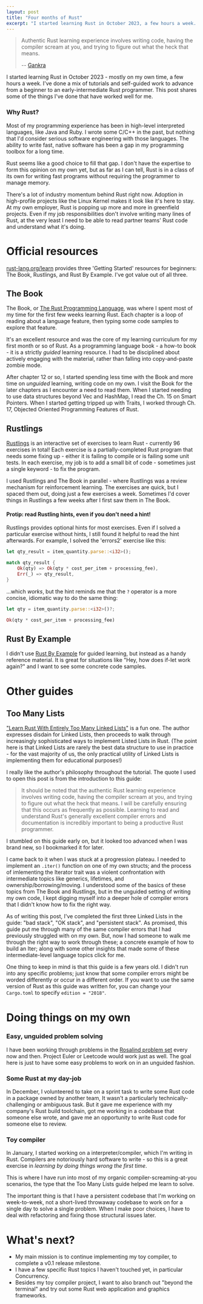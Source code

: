 ```yaml
---
layout: post
title: "Four months of Rust"
excerpt: "I started learning Rust in October 2023, a few hours a week. This post shares some of the things I've done that have worked well for me."
---
```


> Authentic Rust learning experience involves writing code, having the compiler scream at you, and
trying to figure out what the heck that means.
>
> -- [Gankra](https://faultlore.com)

I started learning Rust in October 2023 - mostly on my own time, a few hours a week.
I've done a mix of tutorials and self-guided work to advance from a beginner to an
early-intermediate Rust programmer. This post shares some of the things I've done
that have worked well for me.

### Why Rust?

Most of my programming experience has been in high-level interpreted languages, like Java and Ruby.
I wrote some C/C++ in the past, but nothing that I'd consider serious software engineering with those languages.
The ability to write fast, native software has been a gap in my programming toolbox for a long time.

Rust seems like a good choice to fill that gap. I don't have the expertise to form this opinion on my own yet,
but as far as I can tell, Rust is in a class of its own for writing fast programs without requiring the programmer
to manage memory.

There's a lot of industry momentum behind Rust right now. Adoption in high-profile projects like the Linux Kernel makes
it look like it's here to stay.
At my own employer, Rust is popping up more and more in greenfield projects. Even
if my job responsibilities don't involve writing many lines of Rust, at the very least I need to be able
to read partner teams' Rust code and understand what it's doing.

# Official resources

[rust-lang.org/learn](https://rust-lang.org/learn) provides three 'Getting Started' resources for beginners:
The Book, Rustlings, and Rust By Example. I've got value out of all three.

## The Book

The Book, or [The Rust Programming Language](https://doc.rust-lang.org/stable/book/index.html), was where I spent
most of my time for the first few weeks learning Rust. Each chapter is a loop of reading about a language feature,
then typing some code samples to explore that feature.

It's an excellent resource and was the core of my learning curriculum for my first month or so of Rust.
As a programming language book - a how-to book - it is a strictly *guided* learning resource. I had to be disciplined
about actively engaging with the material, rather than falling into copy-and-paste zombie mode.

After chapter 12 or so, I started spending less time with the Book and more time on *unguided* learning, writing code
on my own. I visit the Book for the later chapters as I encounter a need to read them.
When I started needing to use data structures beyond Vec and HashMap, I read the Ch. 15 on Smart Pointers.
When I started getting tripped up with Traits, I worked through Ch. 17, Objected Oriented Programming Features of Rust.

## Rustlings

[Rustlings](https://github.com/rust-lang/rustlings) is an interactive set of exercises to learn Rust - currently
96 exercises in total! Each exercise is a partially-completed Rust program that needs some fixing up - either it is failing to compile
or is failing some unit tests. In each exercise, my job is to add a small bit of code - sometimes just a single keyword - to fix the program.

I used Rustlings and The Book in parallel - where Rustlings was a review mechanism for reinforcement learning.
The exercises are quick, but I spaced them out, doing just a few exercises a week. Sometimes I'd cover things in Rustlings a
few weeks after I first saw them in The Book.

#### Protip: read Rustling hints, even if you don't need a hint!

Rustlings provides optional hints for most exercises.
Even if I solved a particular exercise without hints, I still found it helpful to read the hint afterwards.
For example, I solved the 'errors2' exercise like this:

```rust
let qty_result = item_quantity.parse::<i32>();

match qty_result {
    Ok(qty) => Ok(qty * cost_per_item + processing_fee),
    Err(_) => qty_result,
}
```

...which *works*, but the hint reminds me that the `?` operator is a more concise, idiomatic way to do the same thing:

```rust
let qty = item_quantity.parse::<i32>()?;

Ok(qty * cost_per_item + processing_fee)
```

## Rust By Example

I didn't use [Rust By Example](https://doc.rust-lang.org/rust-by-example) for guided learning, but instead as a handy reference material.
It is great for situations like "Hey, how does if-let work again?" and I want to see some concrete code samples.

# Other guides

## Too Many Lists

["Learn Rust With Entirely Too Many Linked Lists"](https://rust-unofficial.github.io/too-many-lists) is a fun one. The
author expresses disdain for Linked Lists, then proceeds to walk through increasingly sophisticated ways to
implement Listed Lists in Rust. (The point here is that Linked Lists are rarely the best data structure
to use in practice - for the vast majority of us, the only practical utility of Linked Lists is implementing them for educational purposes!)

I really like the author's philosophy throughout the tutorial. The quote I used to open this post is from
the introduction to this guide:

> It should be noted that the authentic Rust learning experience involves writing code,
> having the compiler scream at you, and trying to figure out what the heck that means.
> I will be carefully ensuring that this occurs as frequently as possible. Learning to
> read and understand Rust's generally excellent compiler errors and documentation is
> incredibly important to being a productive Rust programmer.

I stumbled on this guide early on, but it looked too advanced when I was brand new, so I bookmarked it for later.

I came back to it when I was stuck at a progression plateau. I needed to implement an `.iter()` function on one of my
own structs; and the process of imlementing the Iterator trait was a violent confrontation with intermediate topics like generics,
lifetimes, and ownership/borrowing/moving. I understood some of the basics of these topics from The Book and Rustlings,
but in the unguided setting of writing my own code, I kept digging myself into a deeper hole of compiler errors that I didn't
know how to fix the right way.

As of writing this post, I've completed the first three Linked Lists in the guide: "bad stack", "OK stack", and "persistent stack".
As promised, this guide put me through many of the same compiler errors that I had previously struggled with on my
own. But, now I had someone to walk me through the right way to work through these; a concrete example of how to build an
Iter; along with some other insights that made some of these intermediate-level language topics click for me.

One thing to keep in mind is that this guide is a few years old. I didn't run into any specific problems; just know
that some compiler errors might be worded differently or occur in a different order.
If you want to use the same version of Rust as this guide was written for,
you can change your `Cargo.toml` to specify `edition = "2018"`.

# Doing things on my own

### Easy, unguided problem solving

I have been working through problems in the [Rosalind problem set](https://rosalind.info/problems/list-view/) every now and then.
Project Euler or Leetcode would work just as well. The goal here is just to have some easy problems to work on in an unguided fashion.

### Some Rust at my day-job

In December, I volunteered to take on a sprint task to write some Rust code in a package owned by another team,
It wasn't a particularly technically-challenging or ambiguous task. But it gave me experience with my company's
Rust build toolchain, got me working in a codebase that someone else wrote, and gave me an opportunity to write
Rust code for someone else to review.

### Toy compiler

In January, I started working on a interpreter/compiler, which I'm writing in Rust. Compilers are
notoriously hard software to write - so this is a great exercise in *learning by doing things wrong
the first time*.

This is where I have run into most of my organic compiler-screaming-at-you scenarios, the type that the Too Many Lists
guide helped me learn to solve.

The important thing is that I have a persistent codebase that I'm working on week-to-week,
not a short-lived throwaway codebase to work on for a single day to solve a single problem.
When I make poor choices, I have to deal with refactoring and fixing those structural issues later.

# What's next?

* My main mission is to continue implementing my toy compiler, to complete a v0.1 release milestone.
* I have a few specific Rust topics I haven't touched yet, in particular Concurrency.
* Besides my toy compiler project, I want to also branch out "beyond the terminal"
and try out some Rust web application and graphics frameworks.
